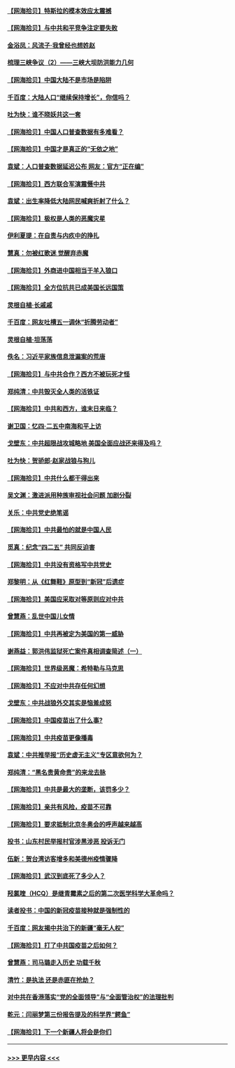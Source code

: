 #### [【网海拾贝】特斯拉的模本效应太震撼](../pages/nsc993/n12925626.md?t=05061751) 
#### [【网海拾贝】与中共和平竞争注定要失败](../pages/nsc993/n12923326.md?t=05061751) 
#### [金浴凤：风流子‧我曾经也想姓赵](../pages/nsc993/n12920911.md?t=05061751) 
#### [梳理三峡争议（2）——三峡大坝防洪能力几何](../pages/nsc993/n12920173.md?t=05061751) 
#### [【网海拾贝】中国大陆不是市场是陷阱](../pages/nsc993/n12920143.md?t=05061751) 
#### [千百度：大陆人口“继续保持增长”，你信吗？](../pages/nsc993/n12918946.md?t=05061751) 
#### [吐为快：谁不晓妖共这一套](../pages/nsc993/n12918941.md?t=05061751) 
#### [【网海拾贝】中国人口普查数据有多难看？](../pages/nsc993/n12917822.md?t=05061751) 
#### [【网海拾贝】中国才是真正的“无依之地”](../pages/nsc993/n12915845.md?t=05061751) 
#### [袁斌：人口普查数据延迟公布 网友：官方“正在编”](../pages/nsc993/n12915748.md?t=05061751) 
#### [【网海拾贝】西方联合军演震慑中共](../pages/nsc993/n12913466.md?t=05061751) 
#### [袁斌：出生率降低大陆网民喊爽折射了什么？](../pages/nsc993/n12913365.md?t=05061751) 
#### [【网海拾贝】极权是人类的恶魔灾星](../pages/nsc993/n12910697.md?t=05061751) 
#### [伊利夏提：在自责与内疚中的挣扎](../pages/nsc993/n12910493.md?t=05061751) 
#### [慧真：勿被红歌迷 觉醒弃赤魔](../pages/nsc993/n12910485.md?t=05061751) 
#### [【网海拾贝】外商进中国相当于羊入狼口](../pages/nsc993/n12908274.md?t=05061751) 
#### [【网海拾贝】全方位抗共已成美国长远国策](../pages/nsc993/n12906878.md?t=05061751) 
#### [灵根自植‧长戚戚](../pages/nsc993/n12905585.md?t=05061751) 
#### [千百度：网友吐槽五一调休“折腾劳动者”](../pages/nsc993/n12905934.md?t=05061751) 
#### [灵根自植‧坦荡荡](../pages/nsc993/n12905562.md?t=05061751) 
#### [佚名：习近平家族信息泄漏案的荒唐](../pages/nsc993/n12904705.md?t=05061751) 
#### [【网海拾贝】与中共合作？西方不被玩死才怪](../pages/nsc993/n12903873.md?t=05061751) 
#### [郑纯清：中共毁灭全人类的活铁证](../pages/nsc993/n12903785.md?t=05061751) 
#### [【网海拾贝】中共和西方，谁末日来临？](../pages/nsc993/n12903482.md?t=05061751) 
#### [谢卫国：忆四‧二五中南海和平上访](../pages/nsc993/n12902192.md?t=05061751) 
#### [戈壁东：中共超限战攻城略地 美国全面应战还来得及吗？](../pages/nsc993/n12902297.md?t=05061751) 
#### [吐为快：贺骄郎‧赵家战狼与狗儿](../pages/nsc993/n12902280.md?t=05061751) 
#### [【网海拾贝】中共什么都干得出来](../pages/nsc993/n12897500.md?t=05061751) 
#### [吴文渊：激进派用种族审视社会问题 加剧分裂](../pages/nsc993/n12893881.md?t=05061751) 
#### [关乐：中共党史绝笔谣](../pages/nsc993/n12897270.md?t=05061751) 
#### [【网海拾贝】中共最怕的就是中国人民](../pages/nsc993/n12894705.md?t=05061751) 
#### [觅真：纪念“四二五” 共同反迫害](../pages/nsc993/n12894553.md?t=05061751) 
#### [【网海拾贝】中共没有资格写中共党史](../pages/nsc993/n12892231.md?t=05061751) 
#### [郑黎明：从《红舞鞋》原型到“新冠”后遗症](../pages/nsc993/n12890469.md?t=05061751) 
#### [【网海拾贝】美国应采取对等原则应对中共](../pages/nsc993/n12889176.md?t=05061751) 
#### [曾慧燕：乱世中国儿女情](../pages/nsc993/n12887931.md?t=05061751) 
#### [【网海拾贝】中共再被定为美国的第一威胁](../pages/nsc993/n12887580.md?t=05061751) 
#### [谢燕益：郭洪伟监狱死亡案件真相调查简述（一）](../pages/nsc993/n12885648.md?t=05061751) 
#### [【网海拾贝】世界级恶魔：希特勒与马克思](../pages/nsc993/n12884062.md?t=05061751) 
#### [【网海拾贝】不应对中共存任何幻想](../pages/nsc993/n12881460.md?t=05061751) 
#### [戈壁东：中共战狼外交其实是恼羞成怒](../pages/nsc993/n12880392.md?t=05061751) 
#### [【网海拾贝】中国疫苗出了什么事?](../pages/nsc993/n12879124.md?t=05061751) 
#### [【网海拾贝】中共疫苗更像播毒](../pages/nsc993/n12876631.md?t=05061751) 
#### [袁斌：中共推举报“历史虚无主义”专区意欲何为？](../pages/nsc993/n12876530.md?t=05061751) 
#### [郑纯清：“黑名贵黄命贵”的来龙去脉](../pages/nsc993/n12875589.md?t=05061751) 
#### [【网海拾贝】中共是最大的垄断，该罚多少？](../pages/nsc993/n12874006.md?t=05061751) 
#### [【网海拾贝】亲共有风险，疫苗不可靠](../pages/nsc993/n12872224.md?t=05061751) 
#### [【网海拾贝】要求抵制北京冬奥会的呼声越来越高](../pages/nsc993/n12868962.md?t=05061751) 
#### [投书：山东村民举报村官涉黑涉恶 投诉无门](../pages/nsc993/n12869726.md?t=05061751) 
#### [伍新：贺台湾访客增多和美德州疫情骤降](../pages/nsc993/n12865651.md?t=05061751) 
#### [【网海拾贝】武汉到底死了多少人？](../pages/nsc993/n12863707.md?t=05061751) 
#### [羟氯喹（HCQ）是继青霉素之后的第二次医学科学大革命吗？](../pages/nsc993/n12638564.md?t=05061751) 
#### [读者投书：中国的新冠疫苗接种就是强制性的](../pages/nsc993/n12859932.md?t=05061751) 
#### [千百度：网友揭中共治下的新疆“毫无人权”](../pages/nsc993/n12858385.md?t=05061751) 
#### [【网海拾贝】打了中共国疫苗之后如何？](../pages/nsc993/n12857866.md?t=05061751) 
#### [曾慧燕：司马璐走入历史 功载千秋](../pages/nsc993/n12856996.md?t=05061751) 
#### [清竹：是执法 还是赤匪在抢劫？](../pages/nsc993/n12856952.md?t=05061751) 
#### [对中共在香港落实“党的全面领导”与“全面管治权”的法理批判](../pages/nsc993/n12856929.md?t=05061751) 
#### [乾元：闫丽梦第三份报告提及的科学界“鳄鱼”](../pages/nsc993/n12855985.md?t=05061751) 
#### [【网海拾贝】下一个新疆人将会是你们](../pages/nsc993/n12855864.md?t=05061751) 

----
#### [ >>> 更早内容 <<< ](../indexes/nsc993-earlier.md)
